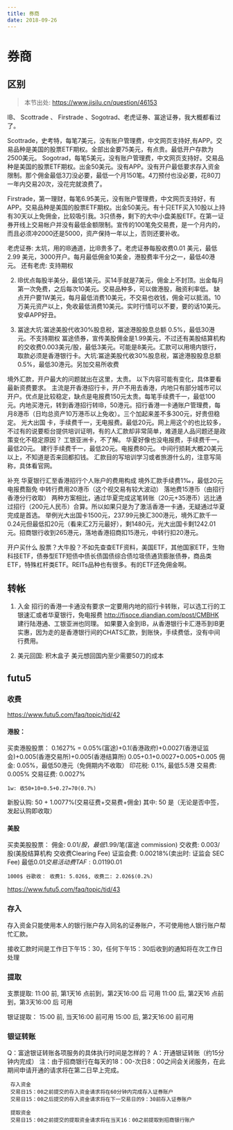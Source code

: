 ```yaml
---
title: 券商
date: 2018-09-26
---
```

# 券商

## 区别
> 本节出处: https://www.jisilu.cn/question/46153

IB、 Scottrade 、 Firstrade 、Sogotrad、老虎证券、冨途证券，我大概都看过了。

Scottrade，史考特，每笔7美元，没有账户管理费，中文网页支持好,有APP。交易品种是美国的股票ETF期权。全部出金要75美元，有点贵。最低开户存款为2500美元。
Sogotrad，每笔5美元，没有账户管理费，中文网页支持好。交易品种是美国的股票ETF期权。出金50美元。没有APP。没有开户最低要求存入资金限制。那个佣金最低3刀没必要，最低一个月150笔。4刀预付也没必要，花80刀一年内交易20次，没花完就浪费了。

Firstrade，第一理财，每笔6.95美元，没有账户管理费，中文网页支持好，有APP。交易品种是美国的股票ETF期权。出金50美元。有十只ETF买入10股以上持有30天以上免佣金，比较吸引我。3只债券，剩下的大中小盘美股ETF。在第一证券开线上交易帐户并没有最低金额限制。宣传的100笔免交易费，是一个月内的，而且必须冲2000还是5000，资产保持一年以上，否则还要补收。


老虎证券: 太坑，用的IB通道，比IB贵多了。老虎证券每股收费0.01 美元，最低2.99 美元，3000开户。每月最低佣金10美金，港股费率千分之一，最低40港元。
还有老虎: 支持期权


2. IB优点每股半美分，最低1美元。买14手就是7美元，佣金上不封顶。出金每月第一次免费，之后每次10美元。交易品种多，可以做港股，融资利率低。
缺点开户要1W美元，每月最低消费10美元，不交易也收钱，佣金可以抵消。10万美元资产以上，免收最低消费10美元。实时行情可以不要，要的话10美元。安卓APP好丑。

3. 冨途大坑:冨途美股代收30%股息税，冨途港股股息总额 0.5%，最低30港元。不支持期权
冨途债券，宣传美股佣金是1.99美元，不过还有美股结算机构的交收费0.003美元/股，最低3美元。可能是8美元。汇款可以用境内银行，取款必须是香港银行卡。大坑:冨途美股代收30%股息税，冨途港股股息总额 0.5%，最低30港元。另加交易所收费


境外汇款，开户最大的问题就出在这里，太贵。
以下内容可能有变化，具体要看最新资费要求。
主流是开香港招行卡，开户不用去香港，内地只有部分城市可以开户。优点是比较稳定，缺点是电报费150元太贵。每笔手续费千一，最低100元。内地买港元，转到香港招行转IB，50港元。招行香港一卡通账户管理费，每月8港币（日均总资产10万港币以上免收）。三个加起来差不多300元，好贵但稳定。
光大出国 卡，手续费千一，无电报费。最低20元。网上用这个的也比较多，不过有的说要柜台提供培训证明，有的人汇款却非常简单，难道是人品问题还是政策变化不稳定原因？
工银亚洲卡，不了解。
华夏好像也没电报费，手续费千一。最低20元。
建行手续费千一，最低20元。电报费80元。
中间行损耗大概20美元以上，不知道是否来回都扣钱。
汇款目的写培训学习或者旅游什么的，注意写简称，具体看官网。

补充
华夏银行汇至香港招行个人账户的费用构成
境外汇款手续费1‰，最低20元
电报费豁免
中转行费用20港币（这个视交易有较大波动）
落地费15港币（由招行香港分行收取）
两种方案相比，通过华夏完成这笔转账（20元+35港币）远比通过招行（200元人民币）合算。所以如果只是为了激活香港一卡通，无疑通过华夏完成是首选。
举例光大出国卡1500元，237.99元换汇300港元，境外汇款千一0.24元但最低扣20元（看来汇2万元最好），剩1480元，光大出国卡剩1242.01元。招商银行收到265港元，落地香港招商扣15港元，中转行扣20港元。

开户买什么
股票？大牛股？不如先查查ETF资料，美国ETF，其他国家ETF，生物科技ETF，债券型ETF短债中债长债国债综合债垃圾债通货膨胀债券，商品类ETF，特殊杠杆类ETF。REITs品种也有很多。有的ETF还免佣金啊。

## 转帐

1. 入金
招行的香港一卡通没有要求一定要用内地的招行卡转账，可以选工行的工银速汇或者华夏银行，免电报费 http://fisoce.diandian.com/post/CMBHK
建行陆港通、工银亚洲也同理。
如果要入金到IB，从香港银行卡汇港币到IB更实惠，因为走的是香港银行间的CHATS汇款，到账快，手续费低，没有中间行费用。

2. 美元回国: 积木盒子 美元想回国内至少需要50刀的成本


## futu5

### 收费
https://www.futu5.com/faq/topic/tid/42

#### 港股：
买卖港股股票：
	0.1627% = 0.05%(富途)+0.1(香港政府)+0.0027(香港证监会)+0.005(香港交易所)+0.005(香港结算所)
		0.05+0.1+0.0027+0.005+0.005
    佣金: 0.05%，最低50港元（免佣期内不收取）
    印花税: 0.1%, 最低5.5港
    交易费: 0.005%
    交易征费: 0.0027%

    1w: 收50+10+0.5+0.27=70(0.7%)

新股认购: 50 + 1.0077%(交易征费+交易费+佣金)
    其中: 50 是（无论是否中签，发起认购即收取）

#### 美股
买卖美股股票：
    佣金: $0.01/股，最低$1.99/笔(富途 commission)
    交收费: 0.003/股(美股结算机构 交收费Clearing Fee)
    证监会费: 0.00218%(卖出时: 证监会 SEC Fee) 最低$0.01
    交易活动费TAF: 0.0119%（卖出时: 美国金融业监管局) 最低$0.01

	1000$ 谷歌收： 收费1: 5.026$, 收费二: 2.026$(0.2%)

https://www.futu5.com/faq/topic/tid/43

### 存入
存入资金只能使用本人的银行账户存入同名的证券账户，不可使用他人银行账户帮忙汇款。

接收汇款时间是工作日下午15：30，任何下午15：30后收到的通知将在次工作日处理

### 提取
支票提取:
	11:00 前, 第1天16 点前到，第2天16:00 后 可用
	11:00 后, 第2天16 点前到，第3天16:00 后 可用

银证提取：
	15:00 前, 当天16:00 前可用
	15:00 后, 第2天16:00 前可用


### 银证转账
Q：富途银证转账各项服务的具体执行时间是怎样的？
A：开通银证转账（约15分钟内完成）
     注：由于招商银行在每天的18：00-次日8：00之间会关闭服务，在此期间申请开通的请求将在第二日早上完成。

     存入资金
     交易日15：00之前提交的存入资金请求将在60分钟内完成存入证券账户
     交易日15：00之后提交的存入资金请求将在下一交易日的9：30前存入证券账户

     提取资金
     交易日15：00之前提交的提取资金请求将在当天16：00之前提取到招商银行账户